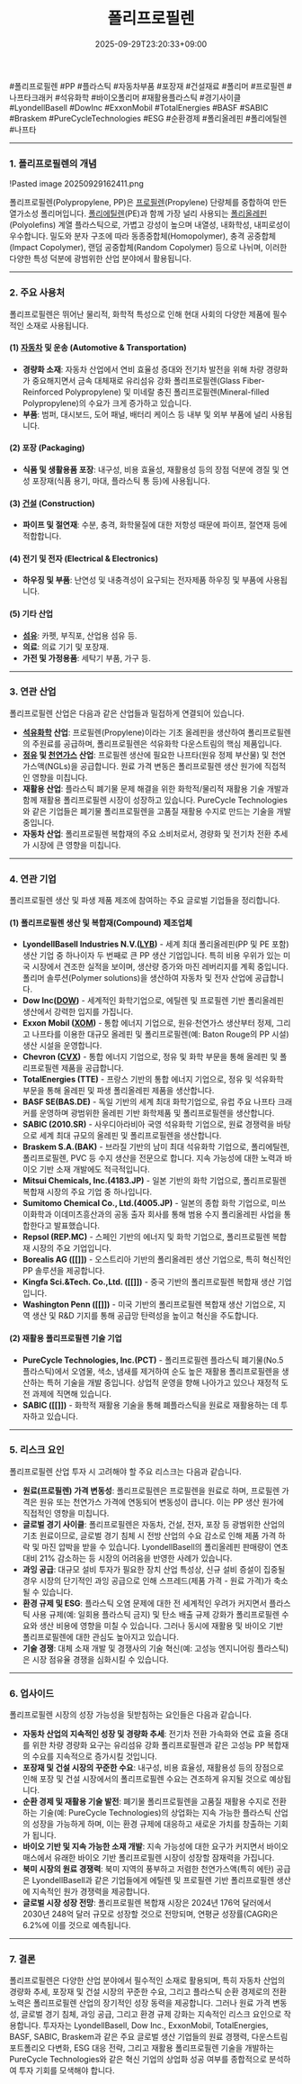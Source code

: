 ﻿---
title: "폴리프로필렌"
date: 2025-09-29T23:20:33+09:00
lastmod: 2025-10-02T20:04:58+09:00
type: docs
sidebar:
  open: true
weight: 13
---
<div style="display:none">
  <meta property="article:published_time" content="2025-09-29T14:20:33Z" />
  <meta property="article:modified_time" content="2025-10-02T11:04:58Z" />
</div>
#폴리프로필렌 #PP #플라스틱 #자동차부품 #포장재 #건설재료 #폴리머 #프로필렌 #나프타크래커 #석유화학 #바이오폴리머 #재활용플라스틱 #경기사이클 #LyondellBasell #DowInc #ExxonMobil #TotalEnergies #BASF #SABIC #Braskem #PureCycleTechnologies #ESG #순환경제 #폴리올레핀 #폴리에틸렌 #나프타 

---

### **1. 폴리프로필렌의 개념**

!Pasted image 20250929162411.png

폴리프로필렌(Polypropylene, PP)은 [프로필렌](/industry-study/프로필렌/)(Propylene) 단량체를 중합하여 만든 열가소성 폴리머입니다. [폴리에틸렌](/industry-study/폴리에틸렌/)(PE)과 함께 가장 널리 사용되는 [폴리올레핀](/industry-study/폴리올레핀/)(Polyolefins) 계열 플라스틱으로, 가볍고 강성이 높으며 내열성, 내화학성, 내피로성이 우수합니다. 밀도와 분자 구조에 따라 동종중합체(Homopolymer), 충격 공중합체(Impact Copolymer), 랜덤 공중합체(Random Copolymer) 등으로 나뉘며, 이러한 다양한 특성 덕분에 광범위한 산업 분야에서 활용됩니다.

---

### **2. 주요 사용처**

폴리프로필렌은 뛰어난 물리적, 화학적 특성으로 인해 현대 사회의 다양한 제품에 필수적인 소재로 사용됩니다.

#### **(1) [자동차](/industry-study/자동차/) 및 운송 (Automotive & Transportation)**

- **경량화 소재**: 자동차 산업에서 연비 효율성 증대와 전기차 발전을 위해 차량 경량화가 중요해지면서 금속 대체재로 유리섬유 강화 폴리프로필렌(Glass Fiber-Reinforced Polypropylene) 및 미네랄 충진 폴리프로필렌(Mineral-filled Polypropylene)의 수요가 크게 증가하고 있습니다.
- **부품**: 범퍼, 대시보드, 도어 패널, 배터리 케이스 등 내부 및 외부 부품에 널리 사용됩니다.

#### **(2) 포장 (Packaging)**

- **식품 및 생활용품 포장**: 내구성, 비용 효율성, 재활용성 등의 장점 덕분에 경질 및 연성 포장재(식품 용기, 마대, 플라스틱 통 등)에 사용됩니다.

#### **(3) [건설](/industry-study/건설/) (Construction)**

- **파이프 및 절연재**: 수분, 충격, 화학물질에 대한 저항성 때문에 파이프, 절연재 등에 적합합니다.

#### **(4) 전기 및 전자 (Electrical & Electronics)**

- **하우징 및 부품**: 난연성 및 내충격성이 요구되는 전자제품 하우징 및 부품에 사용됩니다.

#### **(5) 기타 산업**

- **[섬유](/industry-study/섬유/)**: 카펫, 부직포, 산업용 섬유 등.
- **의료**: 의료 기기 및 포장재.
- **가전 및 가정용품**: 세탁기 부품, 가구 등.

---

### **3. 연관 산업**

폴리프로필렌 산업은 다음과 같은 산업들과 밀접하게 연결되어 있습니다.

- **[석유화학](/industry-study/석유화학/) 산업**: 프로필렌(Propylene)이라는 기초 올레핀을 생산하여 폴리프로필렌의 주원료를 공급하며, 폴리프로필렌은 석유화학 다운스트림의 핵심 제품입니다.
- **[정유](/industry-study/정유/) 및 [천연가스](/industry-study/천연가스/) 산업**: 프로필렌 생산에 필요한 나프타(원유 정제 부산물) 및 천연가스액(NGLs)을 공급합니다. 원료 가격 변동은 폴리프로필렌 생산 원가에 직접적인 영향을 미칩니다.
- **재활용 산업**: 플라스틱 폐기물 문제 해결을 위한 화학적/물리적 재활용 기술 개발과 함께 재활용 폴리프로필렌 시장이 성장하고 있습니다. PureCycle Technologies와 같은 기업들은 폐기물 폴리프로필렌을 고품질 재활용 수지로 만드는 기술을 개발 중입니다.
- **자동차 산업**: 폴리프로필렌 복합재의 주요 소비처로서, 경량화 및 전기차 전환 추세가 시장에 큰 영향을 미칩니다.

---

### **4. 연관 기업**

폴리프로필렌 생산 및 파생 제품 제조에 참여하는 주요 글로벌 기업들을 정리합니다.

#### **(1) 폴리프로필렌 생산 및 복합재(Compound) 제조업체**

- **LyondellBasell Industries N.V.([LYB](/company-analysis/lyb/))** - 세계 최대 폴리올레핀(PP 및 PE 포함) 생산 기업 중 하나이자 두 번째로 큰 PP 생산 기업입니다. 특히 비용 우위가 있는 미국 시장에서 견조한 실적을 보이며, 생산량 증가와 마진 레버리지를 계획 중입니다. 폴리머 솔루션(Polymer solutions)을 생산하여 자동차 및 전자 산업에 공급합니다.
- **Dow Inc([DOW](/company-analysis/dow/))** - 세계적인 화학기업으로, 에틸렌 및 프로필렌 기반 폴리올레핀 생산에서 강력한 입지를 가집니다.
- **Exxon Mobil ([XOM](/company-analysis/xom/))** - 통합 에너지 기업으로, 원유·천연가스 생산부터 정제, 그리고 나프타를 이용한 대규모 올레핀 및 폴리프로필렌(예: Baton Rouge의 PP 시설) 생산 시설을 운영합니다.
- **Chevron ([CVX](/company-analysis/cvx/))** - 통합 에너지 기업으로, 정유 및 화학 부문을 통해 올레핀 및 폴리프로필렌 제품을 공급합니다.
- **TotalEnergies (TTE)** - 프랑스 기반의 통합 에너지 기업으로, 정유 및 석유화학 부문을 통해 올레핀 및 파생 폴리올레핀 제품을 생산합니다.
- **BASF SE(BAS.DE)** - 독일 기반의 세계 최대 화학기업으로, 유럽 주요 나프타 크래커를 운영하며 광범위한 올레핀 기반 화학제품 및 폴리프로필렌을 생산합니다.
- **SABIC (2010.SR)** - 사우디아라비아 국영 석유화학 기업으로, 원료 경쟁력을 바탕으로 세계 최대 규모의 올레핀 및 폴리프로필렌을 생산합니다.
- **Braskem S.A.(BAK)** - 브라질 기반의 남미 최대 석유화학 기업으로, 폴리에틸렌, 폴리프로필렌, PVC 등 수지 생산을 전문으로 합니다. 지속 가능성에 대한 노력과 바이오 기반 소재 개발에도 적극적입니다.
- **Mitsui Chemicals, Inc.(4183.JP)** - 일본 기반의 화학 기업으로, 폴리프로필렌 복합재 시장의 주요 기업 중 하나입니다.
- **Sumitomo Chemical Co., Ltd.(4005.JP)** - 일본의 종합 화학 기업으로, 미쓰이화학과 이데미츠흥산과의 공동 출자 회사를 통해 범용 수지 폴리올레핀 사업을 통합한다고 발표했습니다.
- **Repsol (REP.MC)** - 스페인 기반의 에너지 및 화학 기업으로, 폴리프로필렌 복합재 시장의 주요 기업입니다.
- **Borealis AG ([[]])** - 오스트리아 기반의 폴리올레핀 생산 기업으로, 특히 혁신적인 PP 솔루션을 제공합니다.
- **Kingfa Sci.&Tech. Co.,Ltd. ([[]])** - 중국 기반의 폴리프로필렌 복합재 생산 기업입니다.
- **Washington Penn ([[]])** - 미국 기반의 폴리프로필렌 복합재 생산 기업으로, 지역 생산 및 R&D 기지를 통해 공급망 탄력성을 높이고 혁신을 주도합니다.

#### **(2) 재활용 폴리프로필렌 기술 기업**

- **PureCycle Technologies, Inc.(PCT)** - 폴리프로필렌 플라스틱 폐기물(No.5 플라스틱)에서 오염물, 색소, 냄새를 제거하여 순도 높은 재활용 폴리프로필렌을 생산하는 특허 기술을 개발 중입니다. 상업적 운영을 향해 나아가고 있으나 재정적 도전 과제에 직면해 있습니다.
- **SABIC ([[]])** - 화학적 재활용 기술을 통해 폐플라스틱을 원료로 재활용하는 데 투자하고 있습니다.

---

### **5. 리스크 요인**

폴리프로필렌 산업 투자 시 고려해야 할 주요 리스크는 다음과 같습니다.

- **원료(프로필렌) 가격 변동성**: 폴리프로필렌은 프로필렌을 원료로 하며, 프로필렌 가격은 원유 또는 천연가스 가격에 연동되어 변동성이 큽니다. 이는 PP 생산 원가에 직접적인 영향을 미칩니다.
- **글로벌 경기 사이클**: 폴리프로필렌은 자동차, 건설, 전자, 포장 등 광범위한 산업의 기초 원료이므로, 글로벌 경기 침체 시 전방 산업의 수요 감소로 인해 제품 가격 하락 및 마진 압박을 받을 수 있습니다. LyondellBasell의 폴리올레핀 판매량이 연초 대비 21% 감소하는 등 시장의 어려움을 반영한 사례가 있습니다.
- **과잉 공급**: 대규모 설비 투자가 필요한 장치 산업 특성상, 신규 설비 증설이 집중될 경우 시장의 단기적인 과잉 공급으로 인해 스프레드(제품 가격 - 원료 가격)가 축소될 수 있습니다.
- **환경 규제 및 ESG**: 플라스틱 오염 문제에 대한 전 세계적인 우려가 커지면서 플라스틱 사용 규제(예: 일회용 플라스틱 금지) 및 탄소 배출 규제 강화가 폴리프로필렌 수요와 생산 비용에 영향을 미칠 수 있습니다. 그러나 동시에 재활용 및 바이오 기반 폴리프로필렌에 대한 관심도 높아지고 있습니다.
- **기술 경쟁**: 대체 소재 개발 및 경쟁사의 기술 혁신(예: 고성능 엔지니어링 플라스틱)은 시장 점유율 경쟁을 심화시킬 수 있습니다.

---

### **6. 업사이드**

폴리프로필렌 시장의 성장 가능성을 뒷받침하는 요인들은 다음과 같습니다.

- **자동차 산업의 지속적인 성장 및 경량화 추세**: 전기차 전환 가속화와 연료 효율 증대를 위한 차량 경량화 요구는 유리섬유 강화 폴리프로필렌과 같은 고성능 PP 복합재의 수요를 지속적으로 증가시킬 것입니다.
- **포장재 및 건설 시장의 꾸준한 수요**: 내구성, 비용 효율성, 재활용성 등의 장점으로 인해 포장 및 건설 시장에서의 폴리프로필렌 수요는 견조하게 유지될 것으로 예상됩니다.
- **순환 경제 및 재활용 기술 발전**: 폐기물 폴리프로필렌을 고품질 재활용 수지로 전환하는 기술(예: PureCycle Technologies)의 상업화는 지속 가능한 플라스틱 산업의 성장을 가능하게 하며, 이는 환경 규제에 대응하고 새로운 가치를 창출하는 기회가 됩니다.
- **바이오 기반 및 지속 가능한 소재 개발**: 지속 가능성에 대한 요구가 커지면서 바이오매스에서 유래한 바이오 기반 폴리프로필렌 시장이 성장할 잠재력을 가집니다.
- **북미 시장의 원료 경쟁력**: 북미 지역의 풍부하고 저렴한 천연가스액(특히 에탄) 공급은 LyondellBasell과 같은 기업들에게 에틸렌 및 프로필렌 기반 폴리프로필렌 생산에 지속적인 원가 경쟁력을 제공합니다.
- **글로벌 시장 성장 전망**: 폴리프로필렌 복합재 시장은 2024년 176억 달러에서 2030년 248억 달러 규모로 성장할 것으로 전망되며, 연평균 성장률(CAGR)은 6.2%에 이를 것으로 예측됩니다.

---

### **7. 결론**

폴리프로필렌은 다양한 산업 분야에서 필수적인 소재로 활용되며, 특히 자동차 산업의 경량화 추세, 포장재 및 건설 시장의 꾸준한 수요, 그리고 플라스틱 순환 경제로의 전환 노력은 폴리프로필렌 산업의 장기적인 성장 동력을 제공합니다. 그러나 원료 가격 변동성, 글로벌 경기 침체, 과잉 공급, 그리고 환경 규제 강화는 지속적인 리스크 요인으로 작용합니다. 투자자는 LyondellBasell, Dow Inc., ExxonMobil, TotalEnergies, BASF, SABIC, Braskem과 같은 주요 글로벌 생산 기업들의 원료 경쟁력, 다운스트림 포트폴리오 다변화, ESG 대응 전략, 그리고 재활용 폴리프로필렌 기술을 개발하는 PureCycle Technologies와 같은 혁신 기업의 상업화 성공 여부를 종합적으로 분석하여 투자 기회를 모색해야 합니다.

